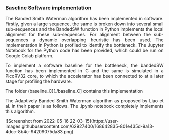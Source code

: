 ### Baseline Software implementation

<p align = "justify"> The Banded Smith Waterman algorithm has been implemented in software. Firstly, given a large sequence, the same is broken down into several small sub-sequences and the BandedSW function in Python implements the local alignment for these sub-sequences. For alignment between the sub-sequences a dynamic overlapping heuristic has been used. The implementation in Python is profiled to identify the bottleneck. The Jupyter Notebook for the Python code has been provided, which could be run on Google Colab platform. </p>

<p align = "justify"> To implement a software baseline for the bottleneck, the bandedSW function has been implemented in C and the same is simulated in a PicoRV32 core, to which the accelerator has been connected to at a later stage for profiling the hardware.  </p> 
The folder (baseline_C)[./baseline_C] contains this implementation </p>

<p align = "justify"> The Adaptively Banded Smith Waterman algorithm as proposed by Liao et al. in their paper is as follows. The .ipynb notebook completely implements this algorithm.
</p>  
![Screenshot from 2022-05-16 22-03-15](https://user-images.githubusercontent.com/62927400/168642835-801e435d-9a13-4dcc-8b4c-94209075da83.png)
